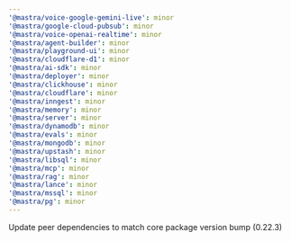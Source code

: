 ```yaml
---
'@mastra/voice-google-gemini-live': minor
'@mastra/google-cloud-pubsub': minor
'@mastra/voice-openai-realtime': minor
'@mastra/agent-builder': minor
'@mastra/playground-ui': minor
'@mastra/cloudflare-d1': minor
'@mastra/ai-sdk': minor
'@mastra/deployer': minor
'@mastra/clickhouse': minor
'@mastra/cloudflare': minor
'@mastra/inngest': minor
'@mastra/memory': minor
'@mastra/server': minor
'@mastra/dynamodb': minor
'@mastra/evals': minor
'@mastra/mongodb': minor
'@mastra/upstash': minor
'@mastra/libsql': minor
'@mastra/mcp': minor
'@mastra/rag': minor
'@mastra/lance': minor
'@mastra/mssql': minor
'@mastra/pg': minor
---
```


Update peer dependencies to match core package version bump (0.22.3)
